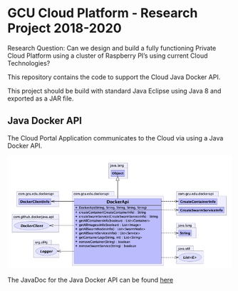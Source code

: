 # GCU Cloud Platform - Research Project 2018-2020

Research Question: Can we design and build a fully functioning Private Cloud Platform using a cluster of Raspberry PI’s using current Cloud Technologies?

This repository contains the code to support the Cloud Java Docker API.

This project should be build with standard Java Eclipse using Java 8 and exported as a JAR file.

Java Docker API
--------
The Cloud Portal Application communicates to the Cloud via using a Java Docker API.

<p align="center">
	<img src="../docs/images/java-api-doc.png" alt="Java Docker API UML Class Diagram"/>
</p>

The JavaDoc for the Java Docker API can be found [here](http://htmlpreview.github.com/?http://github.com/markreha/cloudrdp/blob/master/java-api/docs/javadoc/overview-summary.html)

